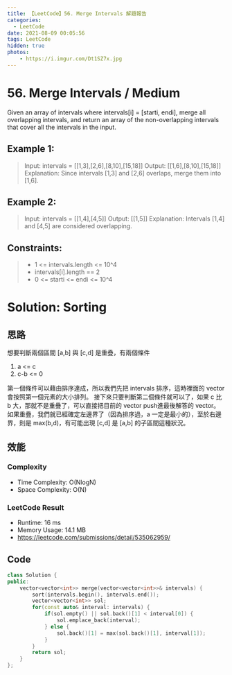 ```yaml
---
title: 【LeetCode】56. Merge Intervals 解題報告
categories:
  - LeetCode
date: 2021-08-09 00:05:56
tags: LeetCode
hidden: true
photos:
    - https://i.imgur.com/Dt1SZ7x.jpg
---
```

 
# 56. Merge Intervals / Medium

Given an array of intervals where intervals[i] = [starti, endi], merge all overlapping intervals, and return an array of the non-overlapping intervals that cover all the intervals in the input.
 

<!-- more --> 
## Example 1:
> Input: intervals = [[1,3],[2,6],[8,10],[15,18]]
> Output: [[1,6],[8,10],[15,18]]
> Explanation: Since intervals [1,3] and [2,6] overlaps, merge them into [1,6].

## Example 2:
> Input: intervals = [[1,4],[4,5]]
> Output: [[1,5]]
> Explanation: Intervals [1,4] and [4,5] are considered overlapping.

## Constraints:
> - 1 <= intervals.length <= 10^4
> - intervals[i].length == 2
> - 0 <= starti <= endi <= 10^4
 


# Solution: Sorting
## 思路

想要判斷兩個區間 [a,b] 與 [c,d] 是重疊，有兩個條件
1. a <= c
2. c-b <= 0


第一個條件可以藉由排序達成，所以我們先把 intervals 排序，這時裡面的 vector 會按照第一個元素的大小排列。
接下來只要判斷第二個條件就可以了，如果 c 比 b 大，那就不是重疊了，可以直接把目前的 vector push進最後解答的 vector。如果重疊，我們就已經確定左邊界了（因為排序過，a 一定是最小的），至於右邊界，則是 max(b,d)，有可能出現 [c,d] 是 [a,b] 的子區間這種狀況。

## 效能

### Complexity 
- Time Complexity: O(NlogN)
- Space Complexity: O(N)

### LeetCode Result

- Runtime: 16 ms
- Memory Usage: 14.1 MB 
- https://leetcode.com/submissions/detail/535062959/

## Code
```cpp
class Solution {
public:
    vector<vector<int>> merge(vector<vector<int>>& intervals) {
        sort(intervals.begin(), intervals.end());
        vector<vector<int>> sol;
        for(const auto& interval: intervals) {
            if(sol.empty() || sol.back()[1] < interval[0]) {
                sol.emplace_back(interval);
            } else {
                sol.back()[1] = max(sol.back()[1], interval[1]);
            }
        }
        return sol;
    }
};
```